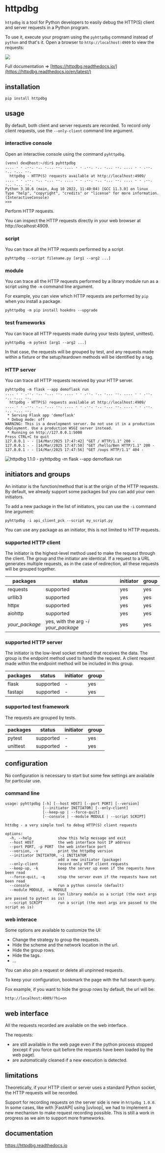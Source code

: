 # httpdbg

`httpdbg` is a tool for Python developers to easily debug the HTTP(S) client and server requests in a Python program.

To use it, execute your program using the `pyhttpdbg` command instead of `python` and that's it. Open a browser to `http://localhost:4909` to view the requests:

![](https://github.com/cle-b/httpdbg/blob/main/ui.png?raw=true)

Full documentation => [https://httpdbg.readthedocs.io/](https://httpdbg.readthedocs.io/en/latest/)

## installation 

```
pip install httpdbg
```

## usage

By default, both client and server requests are recorded. To record only client requests, use the `--only-client` command line argument.

### interactive console

Open an interactive console using the command `pyhttpdbg`.

```console
(venv) dev@host:~/dir$ pyhttpdbg 
.... - - .--. -.. -... --. .... - - .--. -.. -... --. .... - - .--. -.. -... --.
  httpdbg - HTTP(S) requests available at http://localhost:4909/
.... - - .--. -.. -... --. .... - - .--. -.. -... --. .... - - .--. -.. -... --.
Python 3.10.6 (main, Aug 10 2022, 11:40:04) [GCC 11.3.0] on linux
Type "help", "copyright", "credits" or "license" for more information.
(InteractiveConsole)
>>> 
```

Perform HTTP requests.

You can inspect the HTTP requests directly in your web browser at http://localhost:4909.

### script

You can trace all the HTTP requests performed by a script

```console
pyhttpdbg --script filename.py [arg1 --arg2 ...]
```

### module

You can trace all the HTTP requests performed by a library module run as a script using the `-m` command line argument.

For example, you can view which HTTP requests are performed by `pip` when you install a package.

```console
pyhttpdbg -m pip install hookdns --upgrade
```

### test frameworks

You can trace all HTTP requests made during your tests (pytest, unittest).

```console
pyhttpdbg -m pytest [arg1 --arg2 ...]
```

In that case, the requests will be grouped by test, and any requests made within a fixture or the setup/teardown methods will be identified by a tag.


### HTTP server

You can trace all HTTP requests received by your HTTP server.

```console
pyhttpdbg -m flask --app demoflask run
.... - - .--. -.. -... --. .... - - .--. -.. -... --. .... - - .--. -.. -... --.
  httpdbg - HTTP(S) requests available at http://localhost:4909/
.... - - .--. -.. -... --. .... - - .--. -.. -... --. .... - - .--. -.. -... --.
 * Serving Flask app 'demoflask'
 * Debug mode: off
WARNING: This is a development server. Do not use it in a production deployment. Use a production WSGI server instead.
 * Running on http://127.0.0.1:5000
Press CTRL+C to quit
127.0.0.1 - - [14/Mar/2025 17:47:42] "GET / HTTP/1.1" 200 -
127.0.0.1 - - [14/Mar/2025 17:47:50] "GET /hello/Ben HTTP/1.1" 200 -
127.0.0.1 - - [14/Mar/2025 17:47:56] "GET /oups HTTP/1.1" 404 -
```

![httpdbg 1.1.0 - pyhttpdbg -m flask --app demoflask run](https://github.com/cle-b/httpdbg/blob/main/ui_server.png?raw=true)


## initiators and groups
 
An initiator is the function/method that is at the origin of the HTTP requests. By default, we already support some packages but you can add your own initiators. 

To add a new package in the list of initiators, you can use the `-i` command line argument:

```console
pyhttpdbg -i api_client_pck --script my_script.py
```

You can use any package as an initiator, this is not limited to HTTP requests.

### supported HTTP client

The initiator is the highest-level method used to make the request through the client. The group and the initiator are identical. If a request to a URL generates multiple requests, as in the case of redirection, all these requests will be grouped together.

| packages       | status                              | initiator | group     |
|----------------|-------------------------------------|-----------|-----------|
| requests       | supported                           | yes       | yes       |
| urllib3        | supported                           | yes       | yes       |
| httpx          | supported                           | yes       | yes       |
| aiohttp        | supported                           | yes       | yes       |
| _your_package_ | yes, with the arg _-i your_package_ | yes       | yes       |

### supported HTTP server

The initiator is the low-level socket method that receives the data. The group is the endpoint method used to handle the request. A client request made within the endpoint method will be included in this group.

| packages       | status                              | initiator | group     |
|----------------|-------------------------------------|-----------|-----------|
| flask          | supported                           | -         | yes       |
| fastapi        | supported                           | -         | yes       |

### supported test framework

The requests are grouped by tests.

| packages       | status                              | initiator | group     |
|----------------|-------------------------------------|-----------|-----------|
| pytest         | supported                           | -         | yes       |
| unittest       | supported                           | -         | yes       |

## configuration

No configuration is necessary to start but some few settings are available for particular use.

### command line

```console
usage: pyhttpdbg [-h] [--host HOST] [--port PORT] [--version]
                 [--initiator INITIATOR] [--only-client]
                 [--keep-up | --force-quit]                 
                 [--console | --module MODULE | --script SCRIPT]

httdbg - a very simple tool to debug HTTP(S) client requests

options:
  -h, --help            show this help message and exit
  --host HOST           the web interface host IP address
  --port PORT, -p PORT  the web interface port
  --version, -v         print the httpdbg version
  --initiator INITIATOR, -i INITIATOR
                        add a new initiator (package)
  --only-client         record only HTTP client requests
  --keep-up, -k         keep the server up even if the requests have been read
  --force-quit, -q      stop the server even if the requests have not been read
  --console             run a python console (default)
  --module MODULE, -m MODULE
                        run library module as a script (the next args are passed to pytest as is)
  --script SCRIPT       run a script (the next args are passed to the script as is)
```

### web interace 

Some options are available to customize the UI:

  * Change the strategy to group the requests.
  * Hide the scheme and the network location in the url.
  * Hide the group rows.
  * Hide the tags.
  * ...

You can also pin a request or delete all unpinned requests.

To keep your configuration, bookmark the page with the full search query.

Fox example, if you want to hide the group rows by default, the url will be:
```
http://localhost:4909/?hi=on
```

## web interface

All the requests recorded are available on the web interface. 

The requests:
 * are still available in the web page even if the python process stopped (except if you force quit before the requests have been loaded by the web page).
 * are automatically cleaned if a new execution is detected.

## limitations

Theoretically, if your HTTP client or server uses a standard Python socket, the HTTP requests will be recorded.

Support for recording requests on the server side is new in `httpdbg 1.0.0`. In some cases, like with |FastAPI| using |uvloop|, we had to implement a new mechanism to make request recording possible. This is still a work in progress as we aim to support more frameworks.

## documentation

https://httpdbg.readthedocs.io
